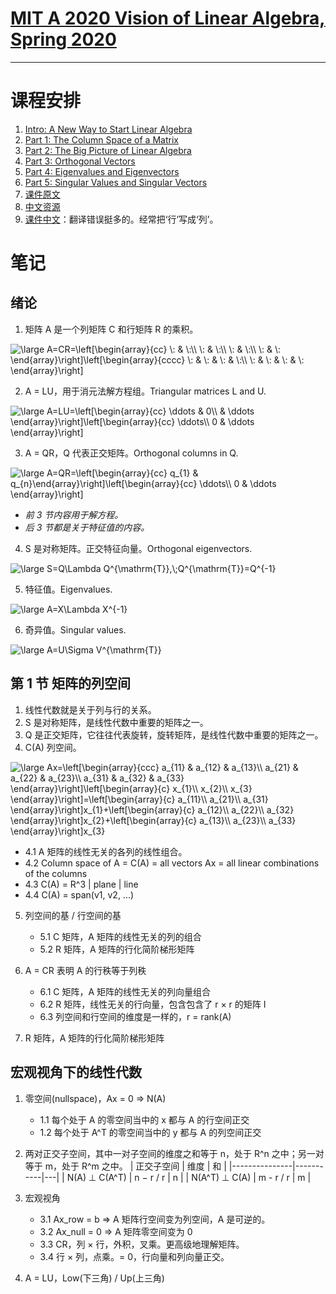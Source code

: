 # [MIT A 2020 Vision of Linear Algebra, Spring 2020](https://www.youtube.com/playlist?list=PLUl4u3cNGP61iQEFiWLE21EJCxwmWvvek)
* * *
# 课程安排
1. [Intro: A New Way to Start Linear Algebra](https://www.youtube.com/watch?v=YrHlHbtiSM0)
1. [Part 1: The Column Space of a Matrix](https://www.youtube.com/watch?v=azzrfdysfI0&list=PLUl4u3cNGP61iQEFiWLE21EJCxwmWvvek&index=2&t=283s)
1. [Part 2: The Big Picture of Linear Algebra](https://www.youtube.com/watch?v=rwLOfdfc4dw&list=PLUl4u3cNGP61iQEFiWLE21EJCxwmWvvek&index=3)
1. [Part 3: Orthogonal Vectors](https://www.youtube.com/watch?v=j8hEnyOiwhw&list=PLUl4u3cNGP61iQEFiWLE21EJCxwmWvvek&index=4)
1. [Part 4: Eigenvalues and Eigenvectors](https://www.youtube.com/watch?v=GyC3gl6weYo&list=PLUl4u3cNGP61iQEFiWLE21EJCxwmWvvek&index=5)
1. [Part 5: Singular Values and Singular Vectors](https://www.youtube.com/watch?v=IHO7_n7Y09s&list=PLUl4u3cNGP61iQEFiWLE21EJCxwmWvvek&index=6)
1. [课件原文](https://ocw.mit.edu/resources/res-18-010-a-2020-vision-of-linear-algebra-spring-2020/videos/MITRES_18_010S20_LA_Slides.pdf)
1. [中文资源](https://cloud.189.cn/t/BjyUnmb2IjYn)
1. [课件中文](https://wws.lanzous.com/i4E0iget4ng)：翻译错误挺多的。经常把‘行’写成‘列’。

# 笔记

## 绪论

1. 矩阵 A 是一个列矩阵 C 和行矩阵 R 的乘积。
<img src="https://latex.codecogs.com/svg.latex?\inline&space;\large&space;A=CR=\left[\begin{array}{cc}&space;\:&space;&&space;\:\\&space;\:&space;&&space;\:\\&space;\:&space;&&space;\:\\&space;\:&space;&&space;\:&space;\end{array}\right]\left[\begin{array}{cccc}&space;\:&space;&&space;\:&space;&&space;\:&space;&&space;\:\\&space;\:&space;&&space;\:&space;&&space;\:&space;&&space;\:&space;\end{array}\right]" title="\large A=CR=\left[\begin{array}{cc} \: & \:\\ \: & \:\\ \: & \:\\ \: & \: \end{array}\right]\left[\begin{array}{cccc} \: & \: & \: & \:\\ \: & \: & \: & \: \end{array}\right]" />

2. A = LU，用于消元法解方程组。Triangular matrices L and U.
<img src="https://latex.codecogs.com/svg.latex?\inline&space;\large&space;A=LU=\left[\begin{array}{cc}&space;\ddots&space;&&space;0\\&space;&&space;\ddots&space;\end{array}\right]\left[\begin{array}{cc}&space;\ddots\\&space;0&space;&&space;\ddots&space;\end{array}\right]" title="\large A=LU=\left[\begin{array}{cc} \ddots & 0\\ & \ddots \end{array}\right]\left[\begin{array}{cc} \ddots\\ 0 & \ddots \end{array}\right]" />

3. A = QR，Q 代表正交矩阵。Orthogonal columns in Q.
<img src="https://latex.codecogs.com/svg.latex?\inline&space;\large&space;A=QR=\left[\begin{array}{cc}&space;q_{1}&space;&&space;q_{n}\end{array}\right]\left[\begin{array}{cc}&space;\ddots\\&space;0&space;&&space;\ddots&space;\end{array}\right]" title="\large A=QR=\left[\begin{array}{cc} q_{1} & q_{n}\end{array}\right]\left[\begin{array}{cc} \ddots\\ 0 & \ddots \end{array}\right]" />

* _前 3 节内容用于解方程。_
* _后 3 节都是关于特征值的内容。_

4. S 是对称矩阵。正交特征向量。Orthogonal eigenvectors.
<img src="https://latex.codecogs.com/svg.latex?\inline&space;\large&space;S=Q\Lambda&space;Q^{\mathrm{T}},\;Q^{\mathrm{T}}=Q^{-1}" title="\large S=Q\Lambda Q^{\mathrm{T}},\;Q^{\mathrm{T}}=Q^{-1}" />

5. 特征值。Eigenvalues.
<img src="https://latex.codecogs.com/svg.latex?\inline&space;\large&space;A=X\Lambda&space;X^{-1}" title="\large A=X\Lambda X^{-1}" />

6. 奇异值。Singular values.
<img src="https://latex.codecogs.com/svg.latex?\inline&space;\large&space;A=U\Sigma&space;V^{\mathrm{T}}" title="\large A=U\Sigma V^{\mathrm{T}}" />

## 第 1 节 矩阵的列空间
1. 线性代数就是关于列与行的关系。
2. S 是对称矩阵，是线性代数中重要的矩阵之一。
3. Q 是正交矩阵，它往往代表旋转，旋转矩阵，是线性代数中重要的矩阵之一。
4. C(A) 列空间。
<img src="https://latex.codecogs.com/svg.latex?\inline&space;\large&space;Ax=\left[\begin{array}{ccc}&space;a_{11}&space;&&space;a_{12}&space;&&space;a_{13}\\&space;a_{21}&space;&&space;a_{22}&space;&&space;a_{23}\\&space;a_{31}&space;&&space;a_{32}&space;&&space;a_{33}&space;\end{array}\right]\left[\begin{array}{c}&space;x_{1}\\&space;x_{2}\\&space;x_{3}&space;\end{array}\right]=\left[\begin{array}{c}&space;a_{11}\\&space;a_{21}\\&space;a_{31}&space;\end{array}\right]x_{1}&plus;\left[\begin{array}{c}&space;a_{12}\\&space;a_{22}\\&space;a_{32}&space;\end{array}\right]x_{2}&plus;\left[\begin{array}{c}&space;a_{13}\\&space;a_{23}\\&space;a_{33}&space;\end{array}\right]x_{3}" title="\large Ax=\left[\begin{array}{ccc} a_{11} & a_{12} & a_{13}\\ a_{21} & a_{22} & a_{23}\\ a_{31} & a_{32} & a_{33} \end{array}\right]\left[\begin{array}{c} x_{1}\\ x_{2}\\ x_{3} \end{array}\right]=\left[\begin{array}{c} a_{11}\\ a_{21}\\ a_{31} \end{array}\right]x_{1}+\left[\begin{array}{c} a_{12}\\ a_{22}\\ a_{32} \end{array}\right]x_{2}+\left[\begin{array}{c} a_{13}\\ a_{23}\\ a_{33} \end{array}\right]x_{3}" />

   + 4.1 A 矩阵的线性无关的各列的线性组合。
   + 4.2 Column space of A = C(A) = all vectors Ax = all linear combinations of the columns
   + 4.3 C(A) = R^3 | plane | line
   + 4.4 C(A) = span(v1, v2, ...)
   
5. 列空间的基 / 行空间的基
   + 5.1 C 矩阵，A 矩阵的线性无关的列的组合
   + 5.2 R 矩阵，A 矩阵的行化简阶梯形矩阵
   
6. A = CR 表明 A 的行秩等于列秩
   + 6.1 C 矩阵，A 矩阵的线性无关的列向量组合
   + 6.2 R 矩阵，线性无关的行向量，包含包含了 r × r 的矩阵 I
   + 6.3 列空间和行空间的维度是一样的，r = rank(A)
   
7. R 矩阵，A 矩阵的行化简阶梯形矩阵

## 宏观视角下的线性代数

1. 零空间(nullspace)，Ax = 0 => N(A)
   + 1.1 每个处于 A 的零空间当中的 x 都与 A 的行空间正交
   + 1.2 每个处于 A^T 的零空间当中的 y 都与 A 的列空间正交
   
2. 两对正交子空间，其中一对子空间的维度之和等于 n，处于 R^n 之中；另一对等于 m，处于 R^m 之中。
   | 正交子空间      | 维度      | 和 |
   |---------------|-----------|---|
   | N(A) ⊥ C(A^T) | n − r / r | n |
   | N(A^T) ⊥ C(A) | m - r / r | m |
   
3. 宏观视角
   + 3.1 Ax_row = b => A 矩阵行空间变为列空间，A 是可逆的。
   + 3.2 Ax_null = 0 => A 矩阵零空间变为 0
   + 3.3 CR，列 × 行，外积，叉乘。更高级地理解矩阵。
   + 3.4 行 × 列，点乘。= 0，行向量和列向量正交。

4. A = LU，Low(下三角) / Up(上三角)

